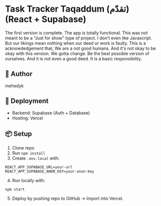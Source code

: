 # Task Tracker Taqaddum (تقدّم) (React + Supabase)

The first version is complete. The app is totally functional. This was not meant to be a "Just for show" type of project. I don't even like Javascript. But our likings mean nothing when our deed or work is faulty. This is a acknowdedgement that, We are a not good humans. And it's not okay to be okay with this version. We gotta change. Be the best possible version of ourselves. And it is not even a good deed. It is a basic responsibility. 

## 🚀 Author
mehedyk

## 🚀 Deployment
- Backend: Supabase (Auth + Database)
- Hosting: Vercel

## 📦 Setup
1. Clone repo
2. Run `npm install`
3. Create `.env.local` with:

```
REACT_APP_SUPABASE_URL=your-url
REACT_APP_SUPABASE_ANON_KEY=your-anon-key
```

4. Run locally with:
```
npm start
```

5. Deploy by pushing repo to GitHub → Import into Vercel.
